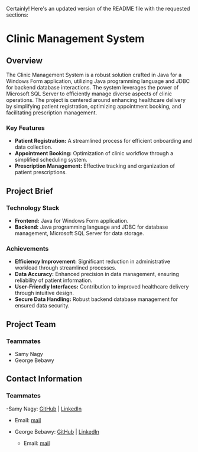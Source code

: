 Certainly! Here's an updated version of the README file with the requested sections:

# Clinic Management System

## Overview

The Clinic Management System is a robust solution crafted in Java for a Windows Form application, utilizing Java programming language and JDBC for backend database interactions. The system leverages the power of Microsoft SQL Server to efficiently manage diverse aspects of clinic operations. The project is centered around enhancing healthcare delivery by simplifying patient registration, optimizing appointment booking, and facilitating prescription management.

### Key Features

- **Patient Registration:** A streamlined process for efficient onboarding and data collection.
- **Appointment Booking:** Optimization of clinic workflow through a simplified scheduling system.
- **Prescription Management:** Effective tracking and organization of patient prescriptions.

## Project Brief

### Technology Stack

- **Frontend:** Java for Windows Form application.
- **Backend:** Java programming language and JDBC for database management, Microsoft SQL Server for data storage.

### Achievements

- **Efficiency Improvement:** Significant reduction in administrative workload through streamlined processes.
- **Data Accuracy:** Enhanced precision in data management, ensuring reliability of patient information.
- **User-Friendly Interfaces:** Contribution to improved healthcare delivery through intuitive design.
- **Secure Data Handling:** Robust backend database management for ensured data security.

## Project Team

### Teammates

- Samy Nagy
- George Bebawy

## Contact Information

### Teammates

-Samy Nagy: [GitHub](https://github.com/samynagy) | [LinkedIn](https://www.linkedin.com/in/samy-nagy-46ba41233/)
  - Email: [mail](mailto:samynagy95@gmail.com)

- George Bebawy: [GitHub](https://github.com/George-Bebawy) | [LinkedIn](https://www.linkedin.com/in/george-bebawy/)
  - Email: [mail](mailto:georgebebawy12@gmail.com)

